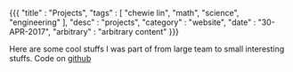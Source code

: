 {{{
  "title" : "Projects",
  "tags" : [ "chewie lin", "math", "science", "engineering" ],
  "desc" : "projects",
  "category" : "website",
  "date" : "30-APR-2017",
  "arbitrary" : "arbitrary content"
}}}

Here are some cool stuffs I was part of from large team
to small interesting stuffs.  Code on [github](http://github.com/sl424)
